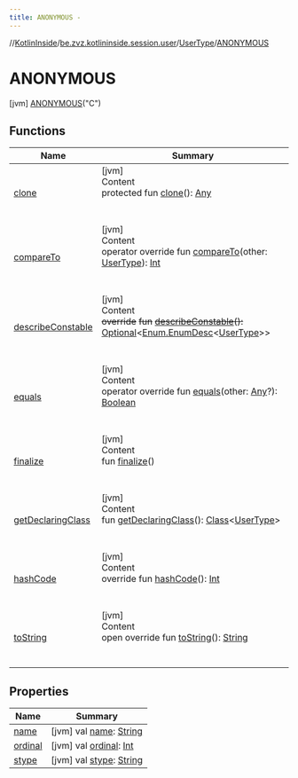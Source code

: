 ```yaml
---
title: ANONYMOUS -
---
```

//[KotlinInside](../../../index.md)/[be.zvz.kotlininside.session.user](../../index.md)/[UserType](../index.md)/[ANONYMOUS](index.md)



# ANONYMOUS  
 [jvm] [ANONYMOUS](index.md)("C")  
   


## Functions  
  
|  Name|  Summary| 
|---|---|
| <a name="kotlin/Enum/clone/#/PointingToDeclaration/"></a>[clone](../-d-u-p-l-i-c-a-t-e_-n-a-m-e-d/index.md#%5Bkotlin%2FEnum%2Fclone%2F%23%2FPointingToDeclaration%2F%5D%2FFunctions%2F578868537)| <a name="kotlin/Enum/clone/#/PointingToDeclaration/"></a>[jvm]  <br>Content  <br>protected fun [clone](../-d-u-p-l-i-c-a-t-e_-n-a-m-e-d/index.md#%5Bkotlin%2FEnum%2Fclone%2F%23%2FPointingToDeclaration%2F%5D%2FFunctions%2F578868537)(): [Any](https://kotlinlang.org/api/latest/jvm/stdlib/kotlin/-any/index.html)  <br><br><br>
| <a name="kotlin/Enum/compareTo/#be.zvz.kotlininside.session.user.UserType/PointingToDeclaration/"></a>[compareTo](../-d-u-p-l-i-c-a-t-e_-n-a-m-e-d/index.md#%5Bkotlin%2FEnum%2FcompareTo%2F%23be.zvz.kotlininside.session.user.UserType%2FPointingToDeclaration%2F%5D%2FFunctions%2F578868537)| <a name="kotlin/Enum/compareTo/#be.zvz.kotlininside.session.user.UserType/PointingToDeclaration/"></a>[jvm]  <br>Content  <br>operator override fun [compareTo](../-d-u-p-l-i-c-a-t-e_-n-a-m-e-d/index.md#%5Bkotlin%2FEnum%2FcompareTo%2F%23be.zvz.kotlininside.session.user.UserType%2FPointingToDeclaration%2F%5D%2FFunctions%2F578868537)(other: [UserType](../index.md)): [Int](https://kotlinlang.org/api/latest/jvm/stdlib/kotlin/-int/index.html)  <br><br><br>
| <a name="kotlin/Enum/describeConstable/#/PointingToDeclaration/"></a>[describeConstable](../-d-u-p-l-i-c-a-t-e_-n-a-m-e-d/index.md#%5Bkotlin%2FEnum%2FdescribeConstable%2F%23%2FPointingToDeclaration%2F%5D%2FFunctions%2F578868537)| <a name="kotlin/Enum/describeConstable/#/PointingToDeclaration/"></a>[jvm]  <br>Content  <br>~~override~~ ~~fun~~ [~~describeConstable~~](../-d-u-p-l-i-c-a-t-e_-n-a-m-e-d/index.md#%5Bkotlin%2FEnum%2FdescribeConstable%2F%23%2FPointingToDeclaration%2F%5D%2FFunctions%2F578868537)~~(~~~~)~~~~:~~ [Optional](https://docs.oracle.com/javase/7/docs/api/java/util/Optional.html)<[Enum.EnumDesc](https://docs.oracle.com/javase/7/docs/api/java/lang/Enum.EnumDesc.html)<[UserType](../index.md)>>  <br><br><br>
| <a name="kotlin/Enum/equals/#kotlin.Any?/PointingToDeclaration/"></a>[equals](../-d-u-p-l-i-c-a-t-e_-n-a-m-e-d/index.md#%5Bkotlin%2FEnum%2Fequals%2F%23kotlin.Any%3F%2FPointingToDeclaration%2F%5D%2FFunctions%2F578868537)| <a name="kotlin/Enum/equals/#kotlin.Any?/PointingToDeclaration/"></a>[jvm]  <br>Content  <br>operator override fun [equals](../-d-u-p-l-i-c-a-t-e_-n-a-m-e-d/index.md#%5Bkotlin%2FEnum%2Fequals%2F%23kotlin.Any%3F%2FPointingToDeclaration%2F%5D%2FFunctions%2F578868537)(other: [Any](https://kotlinlang.org/api/latest/jvm/stdlib/kotlin/-any/index.html)?): [Boolean](https://kotlinlang.org/api/latest/jvm/stdlib/kotlin/-boolean/index.html)  <br><br><br>
| <a name="kotlin/Enum/finalize/#/PointingToDeclaration/"></a>[finalize](../-d-u-p-l-i-c-a-t-e_-n-a-m-e-d/index.md#%5Bkotlin%2FEnum%2Ffinalize%2F%23%2FPointingToDeclaration%2F%5D%2FFunctions%2F578868537)| <a name="kotlin/Enum/finalize/#/PointingToDeclaration/"></a>[jvm]  <br>Content  <br>fun [finalize](../-d-u-p-l-i-c-a-t-e_-n-a-m-e-d/index.md#%5Bkotlin%2FEnum%2Ffinalize%2F%23%2FPointingToDeclaration%2F%5D%2FFunctions%2F578868537)()  <br><br><br>
| <a name="kotlin/Enum/getDeclaringClass/#/PointingToDeclaration/"></a>[getDeclaringClass](../-d-u-p-l-i-c-a-t-e_-n-a-m-e-d/index.md#%5Bkotlin%2FEnum%2FgetDeclaringClass%2F%23%2FPointingToDeclaration%2F%5D%2FFunctions%2F578868537)| <a name="kotlin/Enum/getDeclaringClass/#/PointingToDeclaration/"></a>[jvm]  <br>Content  <br>fun [getDeclaringClass](../-d-u-p-l-i-c-a-t-e_-n-a-m-e-d/index.md#%5Bkotlin%2FEnum%2FgetDeclaringClass%2F%23%2FPointingToDeclaration%2F%5D%2FFunctions%2F578868537)(): [Class](https://docs.oracle.com/javase/7/docs/api/java/lang/Class.html)<[UserType](../index.md)>  <br><br><br>
| <a name="kotlin/Enum/hashCode/#/PointingToDeclaration/"></a>[hashCode](../-d-u-p-l-i-c-a-t-e_-n-a-m-e-d/index.md#%5Bkotlin%2FEnum%2FhashCode%2F%23%2FPointingToDeclaration%2F%5D%2FFunctions%2F578868537)| <a name="kotlin/Enum/hashCode/#/PointingToDeclaration/"></a>[jvm]  <br>Content  <br>override fun [hashCode](../-d-u-p-l-i-c-a-t-e_-n-a-m-e-d/index.md#%5Bkotlin%2FEnum%2FhashCode%2F%23%2FPointingToDeclaration%2F%5D%2FFunctions%2F578868537)(): [Int](https://kotlinlang.org/api/latest/jvm/stdlib/kotlin/-int/index.html)  <br><br><br>
| <a name="kotlin/Enum/toString/#/PointingToDeclaration/"></a>[toString](../-d-u-p-l-i-c-a-t-e_-n-a-m-e-d/index.md#%5Bkotlin%2FEnum%2FtoString%2F%23%2FPointingToDeclaration%2F%5D%2FFunctions%2F578868537)| <a name="kotlin/Enum/toString/#/PointingToDeclaration/"></a>[jvm]  <br>Content  <br>open override fun [toString](../-d-u-p-l-i-c-a-t-e_-n-a-m-e-d/index.md#%5Bkotlin%2FEnum%2FtoString%2F%23%2FPointingToDeclaration%2F%5D%2FFunctions%2F578868537)(): [String](https://kotlinlang.org/api/latest/jvm/stdlib/kotlin/-string/index.html)  <br><br><br>


## Properties  
  
|  Name|  Summary| 
|---|---|
| <a name="be.zvz.kotlininside.session.user/UserType.ANONYMOUS/name/#/PointingToDeclaration/"></a>[name](name.md)| <a name="be.zvz.kotlininside.session.user/UserType.ANONYMOUS/name/#/PointingToDeclaration/"></a> [jvm] val [name](name.md): [String](https://kotlinlang.org/api/latest/jvm/stdlib/kotlin/-string/index.html)   <br>
| <a name="be.zvz.kotlininside.session.user/UserType.ANONYMOUS/ordinal/#/PointingToDeclaration/"></a>[ordinal](ordinal.md)| <a name="be.zvz.kotlininside.session.user/UserType.ANONYMOUS/ordinal/#/PointingToDeclaration/"></a> [jvm] val [ordinal](ordinal.md): [Int](https://kotlinlang.org/api/latest/jvm/stdlib/kotlin/-int/index.html)   <br>
| <a name="be.zvz.kotlininside.session.user/UserType.ANONYMOUS/stype/#/PointingToDeclaration/"></a>[stype](stype.md)| <a name="be.zvz.kotlininside.session.user/UserType.ANONYMOUS/stype/#/PointingToDeclaration/"></a> [jvm] val [stype](stype.md): [String](https://kotlinlang.org/api/latest/jvm/stdlib/kotlin/-string/index.html)   <br>

